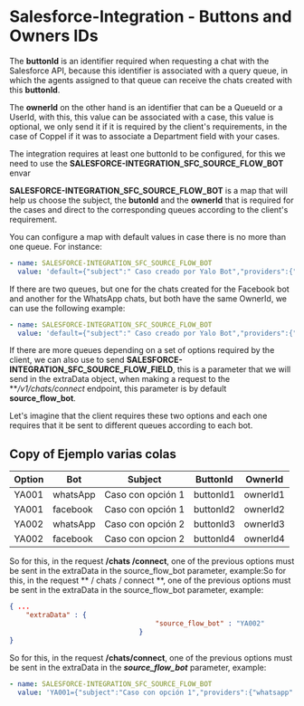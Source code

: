 # Salesforce-Integration - Buttons and Owners IDs #

The **buttonId** is an identifier required when requesting a chat with the Salesforce API, because this identifier is associated with a query queue, in which the agents assigned to that queue can receive the chats created with this **buttonId**.

The **ownerId** on the other hand is an identifier that can be a QueueId or a UserId, with this, this value can be associated with a case, this value is optional, we only send it if it is required by the client's requirements, in the case of Coppel if it was to associate a Department field with your cases.

The integration requires at least one buttonId to be configured, for this we need to use the **SALESFORCE-INTEGRATION_SFC_SOURCE_FLOW_BOT** envar

**SALESFORCE-INTEGRATION_SFC_SOURCE_FLOW_BOT** is a map that will help us choose the subject, the **butonId** and the **ownerId** that is required for the cases and direct to the corresponding queues according to the client's requirement.

You can configure a map with default values in case there is no more than one queue. For instance:

```yaml
- name: SALESFORCE-INTEGRATION_SFC_SOURCE_FLOW_BOT
  value: 'default={"subject":" Caso creado por Yalo Bot","providers":{"whatsapp":{"button_id":"{{buttonId}}","owner_id":""},"facebook":{"button_id":"{{buttonId}}","owner_id":""}}}'
```

If there are two queues, but one for the chats created for the Facebook bot and another for the WhatsApp chats, but both have the same OwnerId, we can use the following example: 

```yaml
- name: SALESFORCE-INTEGRATION_SFC_SOURCE_FLOW_BOT
  value: 'default={"subject":" Caso creado por Yalo Bot","providers":{"whatsapp":{"button_id":"{{buttonId_whatsAppQueue}}","owner_id":"{{ownerId}}"},"facebook":{"button_id":"{{buttonId_facebookQueue}}","owner_id":"{{ownerId}}"}}}'
```

If there are more queues depending on a set of options required by the client, we can also use to send **SALESFORCE-INTEGRATION_SFC_SOURCE_FLOW_FIELD**, this is a parameter that we will send in the extraData object, when making a request to the ***/v1/chats/*connect** endpoint, this parameter is by default **source_flow_bot**.

Let's imagine that the client requires these two options and each one requires that it be sent to different queues according to each bot.

## Copy of Ejemplo varias colas

| Option | Bot      | Subject           | ButtonId  | OwnerId  |
|--------|----------|-------------------|-----------|----------|
| YA001  | whatsApp | Caso con opción 1 | buttonId1 | ownerId1 |
| YA001  | facebook | Caso con opción 1 | buttonId2 | ownerId2 |
| YA002  | whatsApp | Caso con opción 2 | buttonId3 | ownerId3 |
| YA002  | facebook | Caso con opcion 2 | buttonId4 | ownerId4 |

So for this, in the request **/chats /connect**, one of the previous options must be sent in the extraData in the source_flow_bot parameter, example:So for this, in the request ** / chats / connect **, one of the previous options must be sent in the extraData in the source_flow_bot parameter, example:

```json
{ ...
	"extraData" : {
									"source_flow_bot" : "YA002"
								}
}
```

So for this, in the request **/chats/connect**, one of the previous options must be sent in the extraData in the ***source_flow_bot*** parameter, example:

```yaml
- name: SALESFORCE-INTEGRATION_SFC_SOURCE_FLOW_BOT
  value: 'YA001={"subject":"Caso con opción 1","providers":{"whatsapp":{"button_id":"buttonId1","owner_id":"ownerId1"},"facebook":{"button_id":"buttonId2","owner_id":"ownerId2"}}};YA002={"subject":"Caso con opción 2","providers":{"whatsapp":{"button_id":"buttonId3","owner_id":"ownerId3"},"facebook":{"button_id":"buttonId4","owner_id":"ownerId4"}}};default={"subject":"Caso creado por Yalo Bbot","providers":{"whatsapp":{"button_id":"buttonId1","owner_id":"ownerId1"},"facebook":{"button_id":"buttonId1","owner_id":"ownerId1"}}}'
```